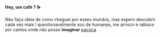 #### Hey, um café ? ☕

Não faço ideia de como cheguei por esses mundos, mas espero descobrir cada vez mais ! questionavelmente sou de humanas, me arrisco e rabisco por cantos onde não posso **imaginar** [paçoca](https://www.tudogostoso.com.br/receita/67829-pacoca-super-pratica.html)
